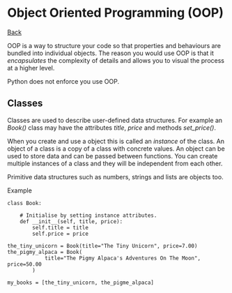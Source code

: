 # Object Oriented Programming (OOP)

[Back](README.md)

OOP is a way to structure your code so that properties and behaviours are bundled into individual objects. The
reason you would use OOP is that it _encapsulates_ the complexity of details and allows you to visual the process at a higher
level.

Python does not enforce you use OOP.

## Classes

Classes are used to describe user-defined data structures. For example an _Book()_ class may have the attributes 
_title_, _price_ and methods _set_price()_.  

When you create and use a object this is called an _instance_ of the class. An object of a class is a copy of a class
with concrete values. An object can be used to store data and can be passed between functions. You can create 
multiple instances of a class and they will be independent from each other. 

Primitive data structures such as numbers, strings and lists are objects too.

Example

```
class Book:
    
    # Initialise by setting instance attributes.
    def __init__(self, title, price):
        self.title = title
        self.price = price
``` 

```
the_tiny_unicorn = Book(title="The Tiny Unicorn", price=7.00)
the_pigmy_alpaca = Book(
            title="The Pigmy Alpaca's Adventures On The Moon", price=50.00
        )

my_books = [the_tiny_unicorn, the_pigme_alpaca]

```


